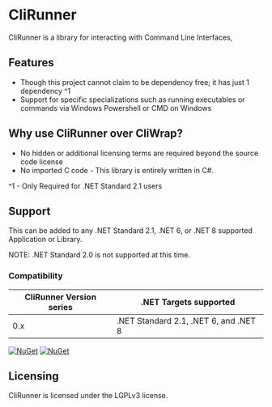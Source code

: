 # CliRunner
CliRunner is a library for interacting with Command Line Interfaces, 

## Features
* Though this project cannot claim to be dependency free; it has just 1 dependency ^1
* Support for specific specializations such as running executables or commands via Windows Powershell or CMD on Windows

## Why use CliRunner over CliWrap?
* No hidden or additional licensing terms are required beyond the source code license
* No imported C code - This library is entirely written in C#.

^1 - Only Required for .NET Standard 2.1 users

## Support 
This can be added to any .NET Standard 2.1, .NET 6, or .NET 8 supported Application or Library.

NOTE: .NET Standard 2.0 is not supported at this time.

### Compatibility 

| CliRunner Version series | .NET Targets supported | 
|-|-|
| 0.x | .NET Standard 2.1, .NET 6, and .NET 8 |

[![NuGet](https://img.shields.io/nuget/v/CliRunner.svg)](https://www.nuget.org/packages/CliRunner/) 
[![NuGet](https://img.shields.io/nuget/dt/CliRunner.svg)](https://www.nuget.org/packages/CliRunner/)

## Licensing
CliRunner is licensed under the LGPLv3 license.
